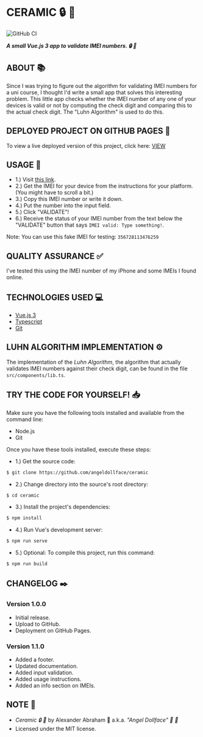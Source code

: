 # CERAMIC :lock: :rocket:

![GitHub CI](https://github.com/angeldollface/ceramic/actions/workflows/vue.yml/badge.svg)

***A small Vue.js 3 app to validate IMEI numbers. :lock: :rocket:***

## ABOUT :books:

Since I was trying to figure out the algorithm for validating IMEI numbers for a uni course, I thought I'd write a small app that solves this interesting problem. This little app checks whether the IMEI number of any one of your devices is valid or not by computing the check digit and comparing this to the actual check digit. The "Luhn Algorithm" is used to
do this.

## DEPLOYED PROJECT ON GITHUB PAGES :rocket:

To view a live deployed version of this project, click here: [VIEW](https://angeldollface.art/ceramic)

## USAGE :hammer:

- 1.) Visit [this link](https://angeldollface.art/ceramic).
- 2.) Get the IMEI for your device from the instructions for your platform. (You might have to scroll a bit.)
- 3.) Copy this IMEI number or write it down.
- 4.) Put the number into the input field.
- 5.) Click "VALIDATE"!
- 6.) Receive the status of your IMEI number from the text below the "VALIDATE" button that says `IMEI valid: Type something!`.

Note: You can use this fake IMEI for testing: `356728113476259`

## QUALITY ASSURANCE :white_check_mark:

I've tested this using the IMEI number of my iPhone and some IMEIs I found online.

## TECHNOLOGIES USED :computer:

- [Vue.js 3](https://vuejs.org)
- [Typescript](https://typescriptlang.org)
- [Git](https://git-scm.org)

## LUHN ALGORITHM IMPLEMENTATION :gear:

The implementation of the *Luhn Algorithm*, the algorithm that actually validates IMEI numbers against their check digit, can be found in the file `src/components/lib.ts`.

## TRY THE CODE FOR YOURSELF! :inbox_tray:

Make sure you have the following tools installed and available from the command line:

- Node.js
- Git

Once you have these tools installed, execute these steps:

- 1.) Get the source code:

```bash
$ git clone https://github.com/angeldollface/ceramic
```

- 2.) Change directory into the source's root directory:

```bash
$ cd ceramic
```

- 3.) Install the project's dependencies:

```bash
$ npm install
```

- 4.) Run Vue's development server:

```bash
$ npm run serve
```

- 5.) Optional: To compile this project, run this command:

```bash
$ npm run build
```


## CHANGELOG :black_nib:

### Version 1.0.0

- Initial release.
- Upload to GitHub.
- Deployment on GitHub Pages.

### Version 1.1.0

- Added a footer.
- Updated documentation.
- Added input validation.
- Added usage instructions.
- Added an info section on IMEIs.

## NOTE :scroll:

- *Ceramic :lock: :rocket:* by Alexander Abraham :black_heart: a.k.a. *"Angel Dollface" :dolls: :ribbon:*
- Licensed under the MIT license.

